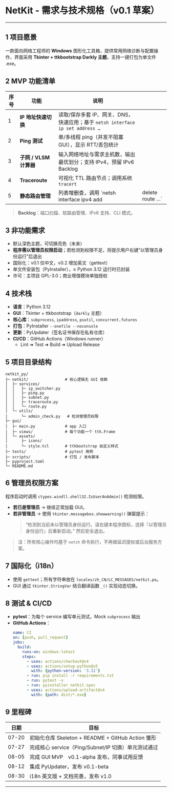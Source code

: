 # NetKit - 需求与技术规格（v0.1 草案）
---

## 1 项目愿景

一款面向网络工程师的 **Windows** 图形化工具箱，提供常用网络诊断与配置操作，界面采用 **Tkinter + ttkbootstrap Darkly 主题**，支持一键打包为单文件 .exe。

## 2 MVP 功能清单

| 序号 | 功能                | 说明                                                           |                  |
| -- | ----------------- | ------------------------------------------------------------ | ---------------- |
| 1  | **IP 地址快速切换**     | 读取/保存多套 IP、网关、DNS，快速应用；基于 `netsh interface ip set address …` |                  |
| 2  | **Ping 测试**       | 单/多线程 ping（并发不阻塞 GUI），显示 RTT/丢包统计                            |                  |
| 3  | **子网 / VLSM 计算器** | 输入网络地址与需求主机数，输出最优划分；支持 IPv4，预留 IPv6 Backlog                  |                  |
| 4  | **Traceroute**    | 可视化 TTL 路由节点；调用系统 `tracert`                                  |                  |
| 5  | **静态路由管理**        | 列表增删查，调用 \`netsh interface ipv4 add                          | delete route …\` |

> **Backlog**：端口扫描、软路由管理、IPv6 支持、CLI 模式。

## 3 非功能需求

- 默认深色主题，可切换亮色（未来）
- **程序需以管理员权限启动**；若检测到权限不足，将提示用户右键“以管理员身份运行”后退出
- 国际化：v0.1 仅中文，v0.2 增加英文（gettext）
- 单文件安装包（PyInstaller），≥ Python 3.12 运行时已封装
- 许可：主项目 GPL-3.0；商业增值模块单独授权

## 4 技术栈

- **语言**：Python 3.12
- **GUI**：Tkinter + ttkbootstrap（`darkly` 主题）
- **核心库**：`subprocess`, `ipaddress`, `psutil`, `concurrent.futures`
- **打包**：PyInstaller `--onefile --noconsole`
- **更新**：PyUpdater（签名证书保存在私有仓库）
- **CI/CD**：GitHub Actions（Windows runner）
  - Lint ➜ Test ➜ Build ➜ Upload Release

## 5 项目目录结构

```
netkit_py/
├─ netkit/                # 核心逻辑无 GUI 依赖
│  ├─ services/
│  │   ├─ ip_switcher.py
│  │   ├─ ping.py
│  │   ├─ subnet.py
│  │   ├─ traceroute.py
│  │   └─ route.py
│  └─ utils/
│      └─ admin_check.py   # 检测管理员权限
├─ gui/
│  ├─ main.py             # app 入口
│  ├─ views/              # 每个功能一个 ttk.Frame
│  └─ assets/
│      ├─ icons/
│      └─ style.tcl       # ttkbootstrap 自定义样式
├─ tests/                 # pytest 用例
├─ scripts/               # 打包 / 发布脚本
├─ pyproject.toml
└─ README.md
```

## 6 管理员权限方案

程序启动时调用 `ctypes.windll.shell32.IsUserAnAdmin()` 检测权限。

- **若已是管理员** → 继续正常加载 GUI。
- **若非管理员** → 使用 `tkinter.messagebox.showwarning()` 弹窗提示：
  > “检测到当前未以管理员身份运行。请右键本程序图标，选择『以管理员身份运行』后重新启动。” 然后安全退出。

> 注：所有核心操作均基于 `netsh` 命令执行，不再做延迟提权或后台服务方案。

## 7 国际化（i18n）

- 使用 `gettext`；所有字符串放在 `locales/zh_CN/LC_MESSAGES/netkit.po`。
- GUI 通过 `tkinter.StringVar` 结合翻译函数 `_()` 实现动态切换。

## 8 测试 & CI/CD

- **pytest**：为每个 service 编写单元测试，Mock `subprocess` 输出
- **GitHub Actions**：
  ```yaml
  name: CI
  on: [push, pull_request]
  jobs:
    build:
      runs-on: windows-latest
      steps:
        - uses: actions/checkout@v4
        - uses: actions/setup-python@v5
          with: {python-version: '3.12'}
        - run: pip install -r requirements.txt
        - run: pytest -v
        - run: pyinstaller netkit.spec
        - uses: actions/upload-artifact@v4
          with: {path: dist/*.exe}
  ```

## 9 里程碑

| 日期    | 目标                                         |
| ----- | ------------------------------------------ |
| 07-20 | 初始化仓库 Skeleton + README + GitHub Action 雏形 |
| 07-27 | 完成核心 service（Ping/Subnet/IP 切换）单元测试通过      |
| 08-05 | 完成 GUI MVP v0.1-alpha 发布，同事试用反馈            |
| 08-12 | 集成 PyUpdater，发布 v0.1-beta                  |
| 08-30 | i18n 英文版 + 文档完善，发布 v1.0                    |

---





